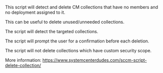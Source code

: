This script will detect and delete CM collections that have no members and no deployment assigned to it.

This can be useful to delete unused/unneeded collections.

The script will detect the targeted collections.

The script will prompt the user for a confirmation before each deletion.

The script will not delete collections which have custom security scope.

More information: https://www.systemcenterdudes.com/sccm-script-delete-collection/
